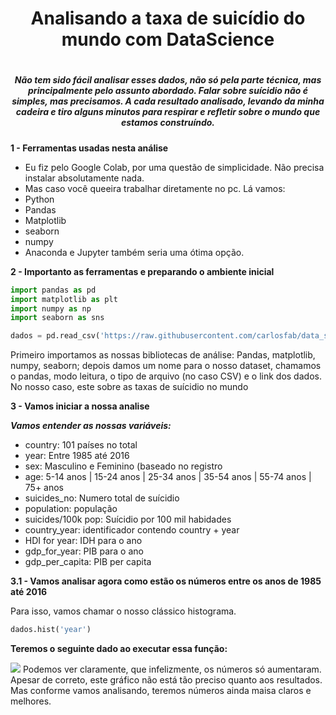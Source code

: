 <h1 align="center"> Analisando a taxa de suicídio do mundo com DataScience<h1>

<h5 align="center">Não tem sido fácil analisar esses dados, não só pela parte técnica, mas principalmente pelo assunto abordado. Falar sobre suícidio não é simples, mas precisamos. A cada resultado analisado, levando da minha cadeira e tiro alguns minutos para respirar e refletir sobre o mundo que estamos construíndo.</h5>

**1 - Ferramentas usadas nesta análise**
* Eu fiz pelo Google Colab, por uma questão de simplicidade. Não precisa instalar absolutamente nada. 
* Mas caso você queeira trabalhar diretamente no pc. Lá vamos: 
* Python
* Pandas
* Matplotlib
* seaborn
* numpy
* Anaconda e Jupyter também seria uma ótima opção. 

**2 - Importanto as ferramentas e preparando o ambiente inicial**
```python
import pandas as pd
import matplotlib as plt
import numpy as np
import seaborn as sns

dados = pd.read_csv('https://raw.githubusercontent.com/carlosfab/data_science/master/datasets/suicide_rates.csv')
```
Primeiro importamos as nossas bibliotecas de análise: Pandas, matplotlib, numpy, seaborn; depois damos um nome para o nosso dataset, chamamos o pandas, modo leitura, o tipo de arquivo (no caso CSV) e o link dos dados. No nosso caso, este sobre as taxas de suícidio no mundo

**3 - Vamos iniciar a nossa analise**

***Vamos entender as nossas variáveis:***
* country: 101 países no total
* year: Entre 1985 até 2016
* sex: Masculino e Feminino (baseado no registro
* age: 5-14 anos | 15-24 anos | 25-34 anos | 35-54 anos | 55-74 anos | 75+ anos
* suicides_no: Numero total de suícidio
* population: população
* suicides/100k pop: Suícidio por 100 mil habidades
* country_year: identificador contendo country + year
* HDI for year: IDH para o ano
* gdp_for_year: PIB para o ano
* gdp_per_capita: PIB per capita 


**3.1 - Vamos analisar agora como estão os números entre os anos de 1985 até 2016**<br>

Para isso, vamos chamar o nosso clássico histograma. 
```python
dados.hist('year')
```
<b>Teremos o seguinte dado ao executar essa função:</b>

<img src="https://github.com/Franklyn-Sancho/DataScience_Titanic/blob/main/Anos.jpg">
Podemos ver claramente, que infelizmente, os números só aumentaram. Apesar de correto, este gráfico não está tão preciso quanto aos resultados. Mas conforme vamos analisando, teremos números ainda maisa claros e melhores.
